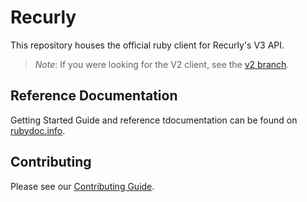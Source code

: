 # Recurly

This repository houses the official ruby client for Recurly's V3 API.

> *Note*:
> If you were looking for the V2 client, see the [v2 branch](https://github.com/recurly/recurly-client-ruby/tree/v2).

## Reference Documentation

Getting Started Guide and reference tdocumentation can be found on [rubydoc.info](https://www.rubydoc.info/github/recurly/recurly-client-ruby/).

## Contributing

Please see our [Contributing Guide](CONTRIBUTING.md).
